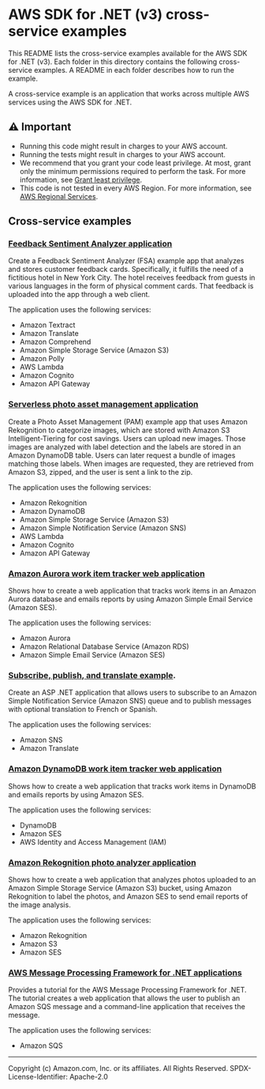 # AWS SDK for .NET (v3) cross-service examples

This README lists the cross-service examples available for the AWS SDK for 
.NET (v3). Each folder in this directory contains the following cross-service 
examples. A README in each folder describes how to run the example.

A cross-service example is an application that works across multiple AWS services 
using the AWS SDK for .NET.

## ⚠️ Important
* Running this code might result in charges to your AWS account. 
* Running the tests might result in charges to your AWS account.
* We recommend that you grant your code least privilege. At most, grant only the minimum permissions required to perform the task. For more information, see [Grant least privilege](https://docs.aws.amazon.com/IAM/latest/UserGuide/best-practices.html#grant-least-privilege). 
* This code is not tested in every AWS Region. For more information, see [AWS Regional Services](https://aws.amazon.com/about-aws/global-infrastructure/regional-product-services).

## Cross-service examples

### [Feedback Sentiment Analyzer application](FeedbackSentimentAnalyzer/README.md)

Create a Feedback Sentiment Analyzer (FSA) example app that analyzes and stores customer feedback cards. Specifically,
it fulfills the need of a fictitious hotel in New York City. The hotel receives feedback
from guests in various languages in the form of physical comment cards. That feedback
is uploaded into the app through a web client.

The application uses the following services:

- Amazon Textract
- Amazon Translate
- Amazon Comprehend
- Amazon Simple Storage Service (Amazon S3)
- Amazon Polly
- AWS Lambda
- Amazon Cognito
- Amazon API Gateway

### [Serverless photo asset management application](PhotoAssetManager/README.md)

Create a Photo Asset Management (PAM) example app that uses Amazon Rekognition to categorize images, which are stored with Amazon S3 Intelligent-Tiering for cost savings. Users can upload new images. Those images are analyzed with label detection and the labels are stored in an Amazon DynamoDB table. Users can later request a bundle of images matching those labels. When images are requested, they are retrieved from Amazon S3, zipped, and the user is sent a link to the zip.

The application uses the following services:

- Amazon Rekognition
- Amazon DynamoDB
- Amazon Simple Storage Service (Amazon S3)
- Amazon Simple Notification Service (Amazon SNS)
- AWS Lambda
- Amazon Cognito
- Amazon API Gateway

### [Amazon Aurora work item tracker web application](AuroraItemTracker/README.md)

Shows how to create a web application that tracks work items in an Amazon Aurora database
and emails reports by using Amazon Simple Email Service (Amazon SES).

The application uses the following services:

- Amazon Aurora
- Amazon Relational Database Service (Amazon RDS)
- Amazon Simple Email Service (Amazon SES)

### [Subscribe, publish, and translate example](SubscribePublishTranslate/README.md).

Create an ASP .NET application that allows users to subscribe to an Amazon Simple Notification Service (Amazon SNS)
queue and to publish messages with optional translation to French or Spanish.

The application uses the following services:

  - Amazon SNS
  - Amazon Translate

### [Amazon DynamoDB work item tracker web application](DynamodbWebApp/README.md)

Shows how to create a web application that tracks work items in DynamoDB and emails 
reports by using Amazon SES.

The application uses the following services:

- DynamoDB
- Amazon SES
- AWS Identity and Access Management (IAM)

### [Amazon Rekognition photo analyzer application](PhotoAnalyzerApp/README.md)

Shows how to create a web application that analyzes photos uploaded to an Amazon Simple Storage Service (Amazon S3) bucket, using Amazon Rekognition to label the photos, and Amazon SES to send email reports of the image analysis.

The application uses the following services:

- Amazon Rekognition
- Amazon S3
- Amazon SES

### [AWS Message Processing Framework for .NET applications](MessageProcessingFramework/README.md)

Provides a tutorial for the AWS Message Processing Framework for .NET. The tutorial creates a web application that allows the user to publish an Amazon SQS message and a command-line application that receives the message.

The application uses the following services:

- Amazon SQS

---

Copyright (c) Amazon.com, Inc. or its affiliates. All Rights Reserved. SPDX-License-Identifier: Apache-2.0